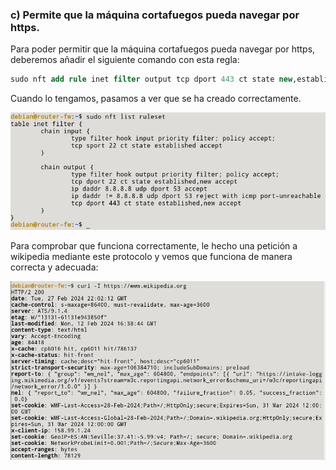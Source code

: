 ### c) Permite que la máquina cortafuegos pueda navegar por https.

Para poder permitir que la máquina cortafuegos pueda navegar por https, deberemos añadir el siguiente comando con esta regla:

```sql
sudo nft add rule inet filter output tcp dport 443 ct state new,established accept
```

Cuando lo tengamos, pasamos a ver que se ha creado correctamente.

![FOTOS](img/5.png)

Para comprobar que funciona correctamente, le hecho una petición a wikipedia mediante este protocolo y vemos que funciona de manera correcta y adecuada:

![FOTOS](img/6.png)